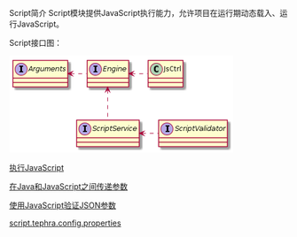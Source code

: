 Script简介
Script模块提供JavaScript执行能力，允许项目在运行期动态载入、运行JavaScript。

Script接口图：

![Script接口图](doc/uml/interface.png "Script接口图")

[执行JavaScript](doc/execute.md "执行JavaScript")

[在Java和JavaScript之间传递参数](doc/arguments.md "在Java和JavaScript之间传递参数")

[使用JavaScript验证JSON参数](doc/validate.md "使用JavaScript验证JSON参数")

[script.tephra.config.properties](doc/config.md "script.tephra.config.properties")